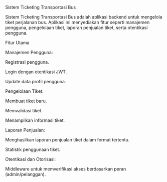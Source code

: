 Sistem Ticketing Transportasi Bus

Sistem Ticketing Transportasi Bus adalah aplikasi backend untuk mengelola tiket perjalanan bus. Aplikasi ini menyediakan fitur seperti manajemen pengguna, pengelolaan tiket, laporan penjualan tiket, serta otentikasi pengguna.

Fitur Utama

Manajemen Pengguna:

Registrasi pengguna.

Login dengan otentikasi JWT.

Update data profil pengguna.

Pengelolaan Tiket:

Membuat tiket baru.

Memvalidasi tiket.

Menampilkan informasi tiket.

Laporan Penjualan:

Menghasilkan laporan penjualan tiket dalam format tertentu.

Statistik penggunaan tiket.

Otentikasi dan Otorisasi:

Middleware untuk memverifikasi akses berdasarkan peran (admin/pelanggan).
